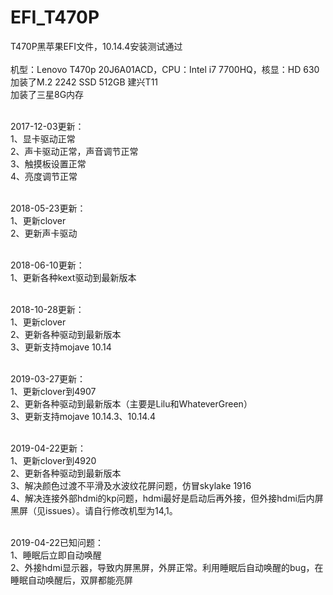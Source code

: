 # EFI_T470P
T470P黑苹果EFI文件，10.14.4安装测试通过</br>
</br>
机型：Lenovo T470p 20J6A01ACD，CPU：Intel i7 7700HQ，核显：HD 630</br>
加装了M.2 2242 SSD 512GB 建兴T11</br>
加装了三星8G内存</br>
</br>

2017-12-03更新：</br>
1、显卡驱动正常</br>
2、声卡驱动正常，声音调节正常</br>
3、触摸板设置正常</br>
4、亮度调节正常</br>
</br>

2018-05-23更新：</br>
1、更新clover</br>
2、更新声卡驱动</br>
</br>

2018-06-10更新：</br>
1、更新各种kext驱动到最新版本</br>
</br>

2018-10-28更新：</br>
1、更新clover</br>
2、更新各种驱动到最新版本</br>
3、更新支持mojave 10.14</br>
</br>


2019-03-27更新：</br>
1、更新clover到4907</br>
2、更新各种驱动到最新版本（主要是Lilu和WhateverGreen）</br>
3、更新支持mojave 10.14.3、10.14.4</br>
</br>

2019-04-22更新：</br>
1、更新clover到4920</br>
2、更新各种驱动到最新版本</br>
3、解决颜色过渡不平滑及水波纹花屏问题，仿冒skylake 1916</br>
4、解决连接外部hdmi的kp问题，hdmi最好是启动后再外接，但外接hdmi后内屏黑屏（见issues）。请自行修改机型为14,1。</br>
</br>

2019-04-22已知问题：</br>
1、睡眠后立即自动唤醒</br>
2、外接hdmi显示器，导致内屏黑屏，外屏正常。利用睡眠后自动唤醒的bug，在睡眠自动唤醒后，双屏都能亮屏</br>
</br>
